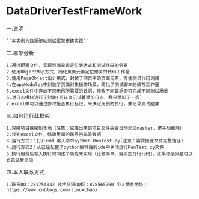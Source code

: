 # DataDriverTestFrameWork
一.说明

    ``本实例为数据驱动测试框架搭建实践``

二.框架分析
    
    1.通过配置文件，实现页面元素定位表达式和测试代码的分离
    2.使用ObjectMap方式，简化页面元素定位相关的代码工作量
    3.使用PageObject设计模式，封装了网页中的页面元素，方便测试代码调用
    4.在appModules中封装了页面对象操作场景，简化了测试脚本的编写工作量
    5.excel文件中存放不同用例所需要的数据，修改不同数据即可完成不同测试场景
    6.对日志模块进行了封装(可以自己试着添加日志，我只添加了一点)
    7.excel中可以通过修改是否执行标记，来决定用例的执行，并记录测试结果
    
三.如何运行此框架
    
    1.克隆项目框架到本地（注意：克隆出来的项目文件夹会自动添加master，请手动删除）
    2.找到excel文件，修改里面的账号密码等数据
    3.运行方式1：打开cmd 输入命令python RunTest.py(注意：需要接此文件完整路径)
    4.运行方式2：从已经配置了python解释器的ide中手动运行RunTest.py文件
    5.执行用例后写入执行时间这个功能未实现（比较简单，就添加几行代码），如果你感兴趣可以自己试着添加

四.本人联系方式

    1.联系QQ：281754043 技术交流QQ群：878565760 个人博客地址：https://www.cnblogs.com/linuxchao/